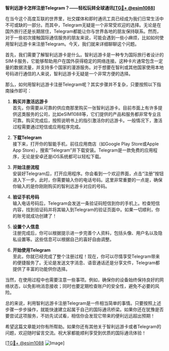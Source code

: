 **智利远游卡怎样注册Telegram？——轻松玩转全球通讯[[TG💪+ @esim1088](https://t.me/s/esim1088)]**

在当今这个高度互联的世界里，社交媒体和即时通讯工具已经成为我们日常生活中不可或缺的一部分。而其中，Telegram无疑是一个非常受欢迎的选择。无论是在国外旅行还是长期居住，Telegram都能让你与世界各地的朋友保持联系。然而，对于一些初次接触国际通信服务的朋友来说，可能会遇到一些小麻烦，比如如何使用智利远游卡来注册Telegram。今天，我们就来详细聊聊这个问题。

首先，我们需要了解智利远游卡是什么。智利远游卡是一种专为国际旅行者设计的SIM卡服务，它能够帮助用户在国外获得稳定的网络连接。这种卡片通常包含一定量的数据流量，并支持多个国家的漫游服务。对于想要在智利或其他国家使用本地号码进行通信的人来说，智利远游卡无疑是一个非常方便的选择。

那么，如何用智利远游卡注册Telegram呢？其实步骤并不复杂，只要按照以下指南操作即可：

1. **购买并激活远游卡**  
   首先，你需要从可靠的供应商那里购买一张智利远游卡。目前市面上有许多提供这类服务的公司，比如eSIM1088等，它们提供的产品和服务都非常专业且可靠。购买完成后，按照说明书上的指引激活你的远游卡。一般情况下，激活过程需要通过短信或应用程序完成。

2. **下载Telegram**  
   接下来，打开你的智能手机，前往应用商店（如Google Play Store或Apple App Store），搜索“Telegram”并下载安装。Telegram是一款免费的应用程序，无论是安卓还是iOS系统都可以轻松下载。

3. **开始注册流程**  
   安装好Telegram后，打开应用程序。你会看到一个欢迎界面，点击“注册”按钮进入下一步。此时，你需要输入你的电话号码。这里非常重要的一点是，确保你输入的是你刚刚购买的智利远游卡对应的号码。

4. **验证手机号码**  
   输入电话号码后，Telegram会发送一条验证码短信到你的手机上。检查短信内容，找到验证码并将其输入到Telegram的验证页面中。如果一切顺利，你的账号就成功创建了！

5. **设置个人信息**  
   注册完成后，你可以根据提示进一步完善个人资料，包括头像、用户名以及隐私设置等。这些信息可以根据自己的喜好自由调整。

6. **开始使用Telegram**  
   至此，你就已经完成了整个注册过程！现在，你可以尽情享受Telegram带来的便捷服务了。无论是发送文字消息、语音通话还是分享文件，Telegram都提供了丰富的功能供你选择。

当然，在使用过程中也需要注意一些事项。例如，确保你的设备始终保持良好的网络状态，以免影响消息接收；同时也要定期检查账户的安全性，避免不必要的风险。

总的来说，利用智利远游卡注册Telegram是一件相当简单的事情。只要按照上述步骤一步步操作，就能快速建立起属于自己的国际通讯桥梁。如果你还在犹豫是否要尝试这项服务，不妨先试试看，相信你会发现它带来的便利远远超出预期！

希望这篇文章能对你有所帮助。如果你还有其他关于智利远游卡或者Telegram的问题，欢迎随时留言交流。祝大家都能顺利享受到优质的国际通讯体验！

[[TG💪+ @esim1088](https://t.me/s/esim1088) ![Image](https://i.postimg.cc/4NQfJmqS/Snipaste-2025-05-13-00-14-12.png)]